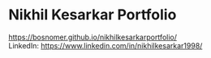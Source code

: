 # Nikhil Kesarkar Portfolio

https://bosnomer.github.io/nikhilkesarkarportfolio/ <br>
LinkedIn: https://www.linkedin.com/in/nikhilkesarkar1998/
